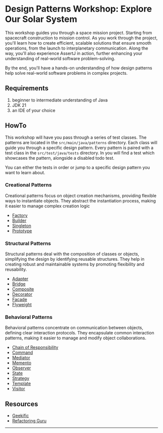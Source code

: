 # Design Patterns Workshop: Explore Our Solar System

This workshop guides you through a space mission project. Starting from spacecraft construction to mission control. As you work through the
project, you'll learn how to create efficient, scalable solutions that ensure smooth operations, from the launch to interplanetary
communication. Along the way, you'll also experience AssertJ in action, further enhancing your understanding of real-world software
problem-solving.

By the end, you'll have a hands-on understanding of how design patterns help solve real-world software problems in complex projects.

## Requirements

1. beginner to intermediate understanding of Java
2. JDK 21
3. an IDE of your choice

## HowTo

This workshop will have you pass through a series of test classes. The patterns are located in the `src/main/java/patterns` directory.
Each class will guide you through a specific design pattern. Every pattern is paired with a test class in the `src/test/java/tests`
directory. In you will find a test which showcases the pattern, alongside a disabled todo test.

You can either the tests in order or jump to a specific design pattern you want to learn about.

### Creational Patterns

Creational patterns focus on object creation mechanisms, providing flexible ways to instantiate objects. They abstract the instantiation
process, making it easier to manage complex creation logic

- [Factory](src/test/java/tests/creational/FactoryTest.java)
- [Builder](src/test/java/tests/creational/BuilderTest.java)
- [Singleton](src/test/java/tests/creational/SingletonTest.java)
- [Prototype](src/test/java/tests/creational/PrototypeTest.java)

### Structural Patterns

Structural patterns deal with the composition of classes or objects, simplifying the design by identifying reusable structures. They help in
creating robust and maintainable systems by promoting flexibility and reusability.

- [Adapter](src/test/java/tests/structural/AdapterTest.java)
- [Bridge](src/test/java/tests/structural/BridgeTest.java)
- [Composite](src/test/java/tests/structural/CompositeTest.java)
- [Decorator](src/test/java/tests/structural/DecoratorTest.java)
- [Facade](src/test/java/tests/structural/FacadeTest.java)
- [Flyweight](src/test/java/tests/structural/FlyweightTest.java)

### Behavioral Patterns

Behavioral patterns concentrate on communication between objects, defining clear interaction protocols. They encapsulate common interaction
patterns, making it easier to manage and modify object collaborations.

- [Chain of Responsibility](src/test/java/tests/behavioural/ResponsibilityChainTest.java)
- [Command](src/test/java/tests/behavioural/CommandTest.java)
- [Mediator](src/test/java/tests/behavioural/MediatorTest.java)
- [Memento](src/test/java/tests/behavioural/MementoTest.java)
- [Observer](src/test/java/tests/behavioural/ObserverTest.java)
- [State](src/test/java/tests/behavioural/StateTest.java)
- [Strategy](src/test/java/tests/behavioural/StrategyTest.java)
- [Template](src/test/java/tests/behavioural/TemplateTest.java)
- [Visitor](src/test/java/tests/behavioural/VisitorTest.java)

## Resources

- [Geekific](https://youtube.com/playlist?list=PLlsmxlJgn1HJpa28yHzkBmUY-Ty71ZUGc&si=0PgkVld96VvYrPUS)
- [Refactoring Guru](https://youtube.com/playlist?list=PLlsmxlJgn1HJpa28yHzkBmUY-Ty71ZUGc&si=0PgkVld96VvYrPUS)
---